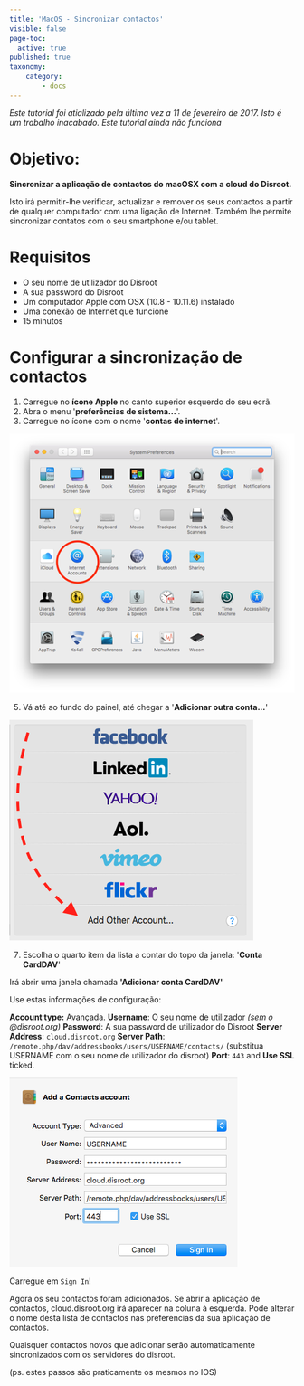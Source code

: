 ```yaml
---
title: 'MacOS - Sincronizar contactos'
visible: false
page-toc:
  active: true
published: true
taxonomy:
    category:
        - docs
---
```


_Este tutorial foi atializado pela última vez a 11 de fevereiro de 2017.
Isto é um trabalho inacabado. Este tutorial ainda não funciona_


# Objetivo:
**Sincronizar  a aplicação de contactos do macOSX com a cloud do Disroot.**

Isto irá permitir-lhe verificar, actualizar e remover os seus contactos a partir de qualquer computador com uma ligação de Internet. Também lhe permite sincronizar contatos com o seu smartphone e/ou tablet.

# Requisitos

* O seu nome de utilizador do Disroot
* A sua password do Disroot
* Um computador Apple com OSX (10.8 - 10.11.6) instalado
* Uma conexão de Internet que funcione
* 15 minutos

# Configurar a sincronização de contactos

1. Carregue no **ícone Apple** no canto superior esquerdo do seu ecrã.
2. Abra o menu '**preferências de sistema...**'.
3. Carregue no ícone com o nome '**contas de internet**'.

![](en/macos_contacts1.png)

5. Vá até ao fundo do painel, até chegar a  '**Adicionar outra conta...**'

![](en/macos_contacts2.png)

7. Escolha o quarto item da lista a contar do topo da janela: '**Conta CardDAV**'

Irá abrir uma janela chamada **'Adicionar conta CardDAV'**

Use estas informações de configuração:

**Account type:** Avançada.
**Username**: O seu nome de utilizador  _(sem o  @disroot.org)_
**Password**: A sua password de utilizador do Disroot
**Server Address**: `cloud.disroot.org`
**Server Path**: `/remote.php/dav/addressbooks/users/USERNAME/contacts/` (substitua USERNAME com o seu nome de utilizador do disroot)
**Port**: `443` and **Use SSL** ticked.

![](en/macos_contacts3.png)

Carregue em `Sign In`!

Agora os seu contactos foram adicionados. Se abrir a aplicação de contactos, cloud.disroot.org irá aparecer na coluna à esquerda. Pode alterar o nome desta lista de contactos nas preferencias da sua aplicação de contactos.

Quaisquer contactos novos que adicionar serão automaticamente sincronizados com os servidores do disroot.

(ps. estes passos são praticamente os mesmos no IOS)
